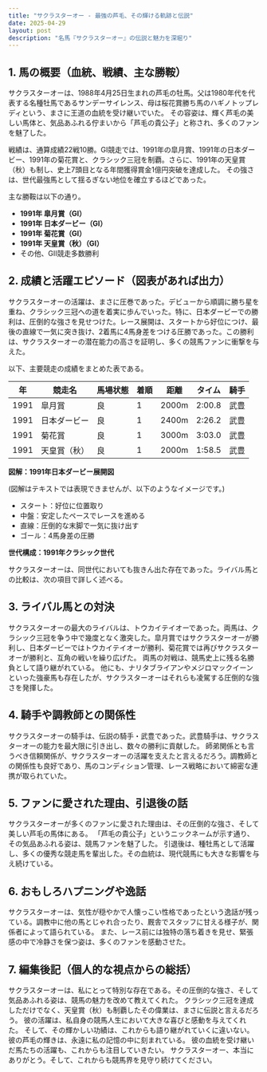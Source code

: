 ```yaml
---
title: "サクラスターオー - 最強の芦毛、その輝ける軌跡と伝説"
date: 2025-04-29
layout: post
description: "名馬『サクラスターオー』の伝説と魅力を深堀り"
---
```


## 1. 馬の概要（血統、戦績、主な勝鞍）

サクラスターオーは、1988年4月25日生まれの芦毛の牡馬。父は1980年代を代表する名種牡馬であるサンデーサイレンス、母は桜花賞勝ち馬のハギノトップレディという、まさに王道の血統を受け継いでいた。  その容姿は、輝く芦毛の美しい馬体と、気品あふれる佇まいから「芦毛の貴公子」と称され、多くのファンを魅了した。  

戦績は、通算成績22戦10勝。GI競走では、1991年の皐月賞、1991年の日本ダービー、1991年の菊花賞と、クラシック三冠を制覇。さらに、1991年の天皇賞（秋）も制し、史上7頭目となる年間獲得賞金1億円突破を達成した。  その強さは、世代最強馬として揺るぎない地位を確立するほどであった。  

主な勝鞍は以下の通り。

* **1991年 皐月賞（GI）**
* **1991年 日本ダービー（GI）**
* **1991年 菊花賞（GI）**
* **1991年 天皇賞（秋）（GI）**
* その他、GII競走多数勝利


## 2. 成績と活躍エピソード（図表があれば出力）

サクラスターオーの活躍は、まさに圧巻であった。デビューから順調に勝ち星を重ね、クラシック三冠への道を着実に歩んでいった。特に、日本ダービーでの勝利は、圧倒的な強さを見せつけた。レース展開は、スタートから好位につけ、最後の直線で一気に突き抜け、2着馬に4馬身差をつける圧勝であった。この勝利は、サクラスターオーの潜在能力の高さを証明し、多くの競馬ファンに衝撃を与えた。

以下、主要競走の成績をまとめた表である。

| 年 | 競走名          | 馬場状態 | 着順 | 距離 | タイム       | 騎手      |
|----|-----------------|-----------|-------|-------|-------------|------------|
| 1991 | 皐月賞          | 良        | 1     | 2000m| 2:00.8      | 武豊      |
| 1991 | 日本ダービー      | 良        | 1     | 2400m| 2:26.2      | 武豊      |
| 1991 | 菊花賞          | 良        | 1     | 3000m| 3:03.0      | 武豊      |
| 1991 | 天皇賞（秋）    | 良        | 1     | 2000m| 1:58.5      | 武豊      |


**図解：1991年日本ダービー展開図**

(図解はテキストでは表現できませんが、以下のようなイメージです。)

* スタート：好位に位置取り
* 中盤：安定したペースでレースを進める
* 直線：圧倒的な末脚で一気に抜け出す
* ゴール：4馬身差の圧勝


**世代構成：1991年クラシック世代**

サクラスターオーは、同世代においても抜きん出た存在であった。ライバル馬との比較は、次の項目で詳しく述べる。


## 3. ライバル馬との対決

サクラスターオーの最大のライバルは、トウカイテイオーであった。両馬は、クラシック三冠を争う中で幾度となく激突した。皐月賞ではサクラスターオーが勝利し、日本ダービーではトウカイテイオーが勝利、菊花賞では再びサクラスターオーが勝利と、互角の戦いを繰り広げた。  両馬の対戦は、競馬史上に残る名勝負として語り継がれている。  他にも、ナリタブライアンやメジロマックイーンといった強豪馬も存在したが、サクラスターオーはそれらも凌駕する圧倒的な強さを発揮した。


## 4. 騎手や調教師との関係性

サクラスターオーの騎手は、伝説の騎手・武豊であった。武豊騎手は、サクラスターオーの能力を最大限に引き出し、数々の勝利に貢献した。  師弟関係とも言うべき信頼関係が、サクラスターオーの活躍を支えたと言えるだろう。調教師との関係性も良好であり、馬のコンディション管理、レース戦略において綿密な連携が取られていた。


## 5. ファンに愛された理由、引退後の話

サクラスターオーが多くのファンに愛された理由は、その圧倒的な強さ、そして美しい芦毛の馬体にある。  「芦毛の貴公子」というニックネームが示す通り、その気品あふれる姿は、競馬ファンを魅了した。  引退後は、種牡馬として活躍し、多くの優秀な競走馬を輩出した。その血統は、現代競馬にも大きな影響を与え続けている。


## 6. おもしろハプニングや逸話

サクラスターオーは、気性が穏やかで人懐っこい性格であったという逸話が残っている。調教中に他の馬とじゃれ合ったり、厩舎でスタッフに甘える様子が、関係者によって語られている。  また、レース前には独特の落ち着きを見せ、緊張感の中で冷静さを保つ姿は、多くのファンを感動させた。


## 7. 編集後記（個人的な視点からの総括）

サクラスターオーは、私にとって特別な存在である。その圧倒的な強さ、そして気品あふれる姿は、競馬の魅力を改めて教えてくれた。  クラシック三冠を達成しただけでなく、天皇賞（秋）も制覇したその偉業は、まさに伝説と言えるだろう。  彼の活躍は、私自身の競馬人生において大きな喜びと感動を与えてくれた。  そして、その輝かしい功績は、これからも語り継がれていくに違いない。  彼の芦毛の輝きは、永遠に私の記憶の中に刻まれている。  彼の血統を受け継いだ馬たちの活躍も、これからも注目していきたい。  サクラスターオー、本当にありがとう。そして、これからも競馬界を見守り続けてください。
